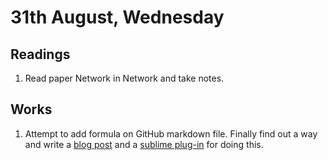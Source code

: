 # 31th August, Wednesday

## Readings
1. Read paper Network in Network and take notes.

## Works
1. Attempt to add formula on GitHub markdown file. Finally find out a way and write a [blog post](https://chaonan99.github.io/2016/how-to-add-equation-on-github-markdown-file/) and a [sublime plug-in](https://github.com/chaonan99/Latex2Picture) for doing this.